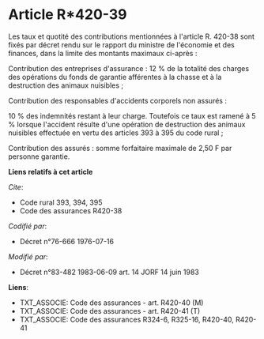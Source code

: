# Article R*420-39

Les taux et quotité des contributions mentionnées à l'article R. 420-38 sont fixés par décret rendu sur le rapport du
ministre de l'économie et des finances, dans la limite des montants maximaux ci-après :

Contribution des entreprises d'assurance : 12 % de la totalité des charges des opérations du fonds de garantie afférentes à
la chasse et à la destruction des animaux nuisibles ;

Contribution des responsables d'accidents corporels non assurés :

10 % des indemnités restant à leur charge. Toutefois ce taux est ramené à 5 % lorsque l'accident résulte d'une opération de
destruction des animaux nuisibles effectuée en vertu des articles 393 à 395 du code rural ;

Contribution des assurés : somme forfaitaire maximale de 2,50 F par personne garantie.

**Liens relatifs à cet article**

_Cite_:

  - Code rural 393, 394, 395
  - Code des assurances R420-38

_Codifié par_:

  - Décret n°76-666 1976-07-16

_Modifié par_:

  - Décret n°83-482 1983-06-09 art. 14 JORF 14 juin 1983

**Liens**:

  - TXT_ASSOCIE: Code des assurances - art. R420-40 (M)
  - TXT_ASSOCIE: Code des assurances - art. R420-41 (T)
  - TXT_ASSOCIE: Code des assurances R324-6, R325-16, R420-40, R420-41
